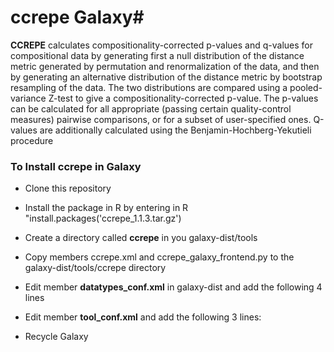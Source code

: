 # ccrepe Galaxy#

**CCREPE**  calculates compositionality-corrected p-values and q-values for compositional data by generating
first a null distribution of the distance metric generated by permutation and renormalization of the data,
	and then by generating an alternative distribution of the distance metric by bootstrap resampling of the data.
The two distributions are compared using a pooled-variance Z-test to give a compositionality-corrected p-value.
The p-values can be calculated for all appropriate (passing certain quality-control measures) pairwise comparisons,
or for a subset of user-specified ones. 
Q-values are additionally calculated using the Benjamin-Hochberg-Yekutieli procedure

### To Install ccrepe in Galaxy ###

* Clone this repository

* Install the package in R by entering in R "install.packages('ccrepe_1.1.3.tar.gz')

* Create a directory called **ccrepe** in you galaxy-dist/tools

* Copy members ccrepe.xml and ccrepe_galaxy_frontend.py to the  galaxy-dist/tools/ccrepe directory

* Edit member **datatypes_conf.xml** in galaxy-dist and add the following 4 lines
    <datatype extension="ccrepe" type="galaxy.datatypes.tabular:Tabular" subclass="True"  display_in_upload="true"   />
    <datatype extension="ccrepe_p_value" type="galaxy.datatypes.tabular:Tabular" subclass="True"  display_in_upload="false"   />
    <datatype extension="ccrepe_q_value" type="galaxy.datatypes.tabular:Tabular" subclass="True"  display_in_upload="false"   />
    <datatype extension="ccrepe_sim_score" type="galaxy.datatypes.tabular:Tabular" subclass="True"  display_in_upload="false"   />
    <datatype extension="ccrepe_z_stat" type="galaxy.datatypes.tabular:Tabular" subclass="True"  display_in_upload="false"   />

* Edit member **tool_conf.xml** and add the following  3 lines:

    <section name="ccrepe" id="ccrepe"> 
         <tool file="ccrepe/ccrepe.xml"/> 
     </section>

*  Recycle Galaxy



 
 